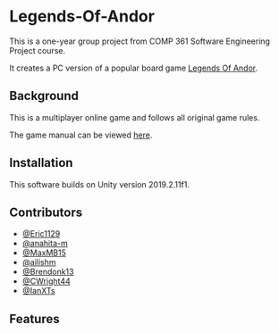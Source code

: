 # Legends-Of-Andor
This is a one-year group project from COMP 361 Software Engineering Project course.

It creates a PC version of a popular board game [Legends Of Andor](http://legendsofandor.com). 

## Background
This is a multiplayer online game and follows all original game rules.

The game manual can be viewed [here](AndorAssets/Andor_Manual.pdf).

## Installation
This software builds on Unity version 2019.2.11f1.

## Contributors
- [@Eric1129](https://github.com/Eric1129) 
- [@anahita-m](https://github.com/anahita-m)
- [@MaxMB15](https://github.com/MaxMB15)
- [@ailishm](https://github.com/ailishm)
- [@Brendonk13](https://github.com/Brendonk13)
- [@CWright44](https://github.com/CWright44)
- [@IanXTs](https://github.com/IanXTs)

## Features
